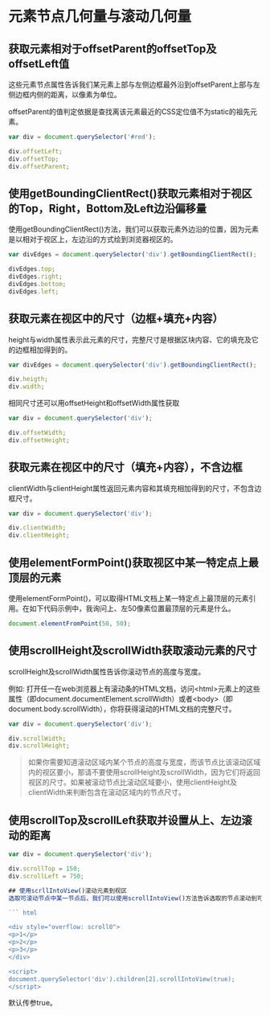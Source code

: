# 元素节点几何量与滚动几何量

## 获取元素相对于offsetParent的offsetTop及offsetLeft值

这些元素节点属性告诉我们某元素上部与左侧边框最外沿到offsetParent上部与左侧边框内侧的距离，以像素为单位。

offsetParent的值判定依据是查找离该元素最近的CSS定位值不为static的祖先元素。

```javascript
var div = document.querySelector('#red');

div.offsetLeft;
div.offsetTop;
div.offsetParent;
```

## 使用getBoundingClientRect()获取元素相对于视区的Top，Right，Bottom及Left边沿偏移量

使用getBoundingClientRect()方法，我们可以获取元素外边沿的位置，因为元素是以相对于视区上，左边沿的方式绘到浏览器视区的。

```javascript
var divEdges = document.querySelector('div').getBoundingClientRect();

divEdges.top;
divEdges.right;
divEdges.bottom;
divEdges.left;
```

## 获取元素在视区中的尺寸（边框+填充+内容）

height与width属性表示此元素的尺寸，完整尺寸是根据区块内容、它的填充及它的边框相加得到的。

```javascript
var divEdges = document.querySelector('div').getBoundingClientRect();

div.heigth;
div.width;
```

相同尺寸还可以用offsetHeight和offsetWidth属性获取

```javascript
var div = document.querySelector('div');

div.offsetWidth;
div.offsetHeight;
```

## 获取元素在视区中的尺寸（填充+内容），不含边框

clientWidth与clientHeight属性返回元素内容和其填充相加得到的尺寸，不包含边框尺寸。

```javascript
var div = document.querySelector('div');

div.clientWidth;
div.clientHeight;
```

## 使用elementFormPoint()获取视区中某一特定点上最顶层的元素

使用elementFormPoint()，可以取得HTML文档上某一特定点上最顶层的元素引用。在如下代码示例中，我询问上、左50像素位置最顶层的元素是什么。

```javascript
document.elementFromPoint(50, 50);
```

## 使用scrollHeight及scrollWidth获取滚动元素的尺寸

scrollHeight及scrollWidth属性告诉你滚动节点的高度与宽度。

例如: 打开任一在web浏览器上有滚动条的HTML文档，访问\<html\>元素上的这些属性（即document.documentElement.scrollWidth）或者\<body\>（即document.body.scrollWidth），你将获得滚动的HTML文档的完整尺寸。

```javascript
var div = document.querySelector('div');

div.scrollWidth;
div.scrollHeight;
```

>如果你需要知道滚动区域内某个节点的高度与宽度，而该节点比该滚动区域内的视区要小，那请不要使用scrollHeight及scrollWidth，因为它们将返回视区的尺寸。如果被滚动节点比滚动区域要小，使用clientHeight及clientWidth来判断包含在滚动区域内的节点尺寸。

## 使用scrollTop及scrollLeft获取并设置从上、左边滚动的距离

```javascript
var div = document.querySelector('div');

div.scrollTop = 150;
div.scrollLeft = 750;

## 使用scrllIntoView()滚动元素到视区
选取可滚动节点中某一节点后，我们可以使用scrollIntoView()方法告诉选取的节点滚动到可视区域。

``` html

<div style="overflow: scroll0">
<p>1</p>
<p>2</p>
<p>3</p>
</div>

<script>
document.querySelector('div').children[2].scrollIntoView(true);
</script>

```

默认传参true。